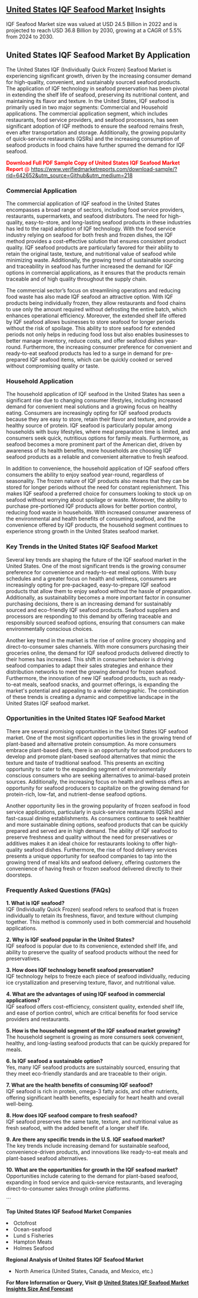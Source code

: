 <h2><a href="https://www.verifiedmarketreports.com/download-sample/?rid=642652&amp;utm_source=Github&amp;utm_medium=218" target="_blank">United States IQF Seafood Market</a> Insights</h2><p>IQF Seafood Market size was valued at USD 24.5 Billion in 2022 and is projected to reach USD 36.8 Billion by 2030, growing at a CAGR of 5.5% from 2024 to 2030.</p><p> <h2>United States IQF Seafood Market By Application</h2> <p>The United States IQF (Individually Quick Frozen) Seafood Market is experiencing significant growth, driven by the increasing consumer demand for high-quality, convenient, and sustainably sourced seafood products. The application of IQF technology in seafood preservation has been pivotal in extending the shelf life of seafood, preserving its nutritional content, and maintaining its flavor and texture. In the United States, IQF seafood is primarily used in two major segments: Commercial and Household applications. The commercial application segment, which includes restaurants, food service providers, and seafood processors, has seen significant adoption of IQF methods to ensure the seafood remains fresh, even after transportation and storage. Additionally, the growing popularity of quick-service restaurants (QSRs) and the increasing consumption of seafood products in food chains have further spurred the demand for IQF seafood. <p><span class=""><span style="color: #ff0000;"><strong>Download Full PDF Sample Copy of United States IQF Seafood Market Report</strong> @ </span><a href="https://www.verifiedmarketreports.com/download-sample/?rid=642652&amp;utm_source=Github&amp;utm_medium=218" target="_blank">https://www.verifiedmarketreports.com/download-sample/?rid=642652&amp;utm_source=Github&amp;utm_medium=218</a></span></p></p> <h3>Commercial Application</h3> <p>The commercial application of IQF seafood in the United States encompasses a broad range of sectors, including food service providers, restaurants, supermarkets, and seafood distributors. The need for high-quality, easy-to-store, and long-lasting seafood products in these industries has led to the rapid adoption of IQF technology. With the food service industry relying on seafood for both fresh and frozen dishes, the IQF method provides a cost-effective solution that ensures consistent product quality. IQF seafood products are particularly favored for their ability to retain the original taste, texture, and nutritional value of seafood while minimizing waste. Additionally, the growing trend of sustainable sourcing and traceability in seafood has further increased the demand for IQF options in commercial applications, as it ensures that the products remain traceable and of high quality throughout the supply chain. <p>The commercial sector’s focus on streamlining operations and reducing food waste has also made IQF seafood an attractive option. With IQF products being individually frozen, they allow restaurants and food chains to use only the amount required without defrosting the entire batch, which enhances operational efficiency. Moreover, the extended shelf life offered by IQF seafood allows businesses to store seafood for longer periods without the risk of spoilage. This ability to store seafood for extended periods not only helps in reducing food loss but also enables businesses to better manage inventory, reduce costs, and offer seafood dishes year-round. Furthermore, the increasing consumer preference for convenient and ready-to-eat seafood products has led to a surge in demand for pre-prepared IQF seafood items, which can be quickly cooked or served without compromising quality or taste.</p> <h3>Household Application</h3> <p>The household application of IQF seafood in the United States has seen a significant rise due to changing consumer lifestyles, including increased demand for convenient meal solutions and a growing focus on healthy eating. Consumers are increasingly opting for IQF seafood products because they are easy to store, retain their flavor and texture, and provide a healthy source of protein. IQF seafood is particularly popular among households with busy lifestyles, where meal preparation time is limited, and consumers seek quick, nutritious options for family meals. Furthermore, as seafood becomes a more prominent part of the American diet, driven by awareness of its health benefits, more households are choosing IQF seafood products as a reliable and convenient alternative to fresh seafood. <p>In addition to convenience, the household application of IQF seafood offers consumers the ability to enjoy seafood year-round, regardless of seasonality. The frozen nature of IQF products also means that they can be stored for longer periods without the need for constant replenishment. This makes IQF seafood a preferred choice for consumers looking to stock up on seafood without worrying about spoilage or waste. Moreover, the ability to purchase pre-portioned IQF products allows for better portion control, reducing food waste in households. With increased consumer awareness of the environmental and health benefits of consuming seafood, and the convenience offered by IQF products, the household segment continues to experience strong growth in the United States seafood market.</p> <h3>Key Trends in the United States IQF Seafood Market</h3> <p>Several key trends are shaping the future of the IQF seafood market in the United States. One of the most significant trends is the growing consumer preference for convenience and ready-to-eat meal options. With busy schedules and a greater focus on health and wellness, consumers are increasingly opting for pre-packaged, easy-to-prepare IQF seafood products that allow them to enjoy seafood without the hassle of preparation. Additionally, as sustainability becomes a more important factor in consumer purchasing decisions, there is an increasing demand for sustainably sourced and eco-friendly IQF seafood products. Seafood suppliers and processors are responding to this demand by offering traceable and responsibly sourced seafood options, ensuring that consumers can make environmentally conscious choices. <p>Another key trend in the market is the rise of online grocery shopping and direct-to-consumer sales channels. With more consumers purchasing their groceries online, the demand for IQF seafood products delivered directly to their homes has increased. This shift in consumer behavior is driving seafood companies to adapt their sales strategies and enhance their distribution networks to meet the growing demand for frozen seafood. Furthermore, the innovation of new IQF seafood products, such as ready-to-eat meals, seafood snacks, and gourmet offerings, is expanding the market's potential and appealing to a wider demographic. The combination of these trends is creating a dynamic and competitive landscape in the United States IQF seafood market.</p> <h3>Opportunities in the United States IQF Seafood Market</h3> <p>There are several promising opportunities in the United States IQF seafood market. One of the most significant opportunities lies in the growing trend of plant-based and alternative protein consumption. As more consumers embrace plant-based diets, there is an opportunity for seafood producers to develop and promote plant-based seafood alternatives that mimic the texture and taste of traditional seafood. This presents an exciting opportunity to cater to the expanding segment of environmentally conscious consumers who are seeking alternatives to animal-based protein sources. Additionally, the increasing focus on health and wellness offers an opportunity for seafood producers to capitalize on the growing demand for protein-rich, low-fat, and nutrient-dense seafood options. <p>Another opportunity lies in the growing popularity of frozen seafood in food service applications, particularly in quick-service restaurants (QSRs) and fast-casual dining establishments. As consumers continue to seek healthier and more sustainable dining options, seafood products that can be quickly prepared and served are in high demand. The ability of IQF seafood to preserve freshness and quality without the need for preservatives or additives makes it an ideal choice for restaurants looking to offer high-quality seafood dishes. Furthermore, the rise of food delivery services presents a unique opportunity for seafood companies to tap into the growing trend of meal kits and seafood delivery, offering customers the convenience of having fresh or frozen seafood delivered directly to their doorsteps.</p> <h3>Frequently Asked Questions (FAQs)</h3> <p><strong>1. What is IQF seafood?</strong><br>IQF (Individually Quick Frozen) seafood refers to seafood that is frozen individually to retain its freshness, flavor, and texture without clumping together. This method is commonly used in both commercial and household applications.</p> <p><strong>2. Why is IQF seafood popular in the United States?</strong><br>IQF seafood is popular due to its convenience, extended shelf life, and ability to preserve the quality of seafood products without the need for preservatives.</p> <p><strong>3. How does IQF technology benefit seafood preservation?</strong><br>IQF technology helps to freeze each piece of seafood individually, reducing ice crystallization and preserving texture, flavor, and nutritional value.</p> <p><strong>4. What are the advantages of using IQF seafood in commercial applications?</strong><br>IQF seafood offers cost-efficiency, consistent quality, extended shelf life, and ease of portion control, which are critical benefits for food service providers and restaurants.</p> <p><strong>5. How is the household segment of the IQF seafood market growing?</strong><br>The household segment is growing as more consumers seek convenient, healthy, and long-lasting seafood products that can be quickly prepared for meals.</p> <p><strong>6. Is IQF seafood a sustainable option?</strong><br>Yes, many IQF seafood products are sustainably sourced, ensuring that they meet eco-friendly standards and are traceable to their origin.</p> <p><strong>7. What are the health benefits of consuming IQF seafood?</strong><br>IQF seafood is rich in protein, omega-3 fatty acids, and other nutrients, offering significant health benefits, especially for heart health and overall well-being.</p> <p><strong>8. How does IQF seafood compare to fresh seafood?</strong><br>IQF seafood preserves the same taste, texture, and nutritional value as fresh seafood, with the added benefit of a longer shelf life.</p> <p><strong>9. Are there any specific trends in the U.S. IQF seafood market?</strong><br>The key trends include increasing demand for sustainable seafood, convenience-driven products, and innovations like ready-to-eat meals and plant-based seafood alternatives.</p> <p><strong>10. What are the opportunities for growth in the IQF seafood market?</strong><br>Opportunities include catering to the demand for plant-based seafood, expanding in food service and quick-service restaurants, and leveraging direct-to-consumer sales through online platforms.</p> ```</p><p><strong>Top United States IQF Seafood Market Companies</strong></p><div data-test-id=""><p><li>Octofrost</li><li> Ocean-seafood</li><li> Lund s Fisheries</li><li> Hampton Meats</li><li> Holmes Seafood</li></p><div><strong>Regional Analysis of&nbsp;United States IQF Seafood Market</strong></div><ul><li dir="ltr"><p dir="ltr">North America&nbsp;(United States, Canada, and Mexico, etc.)</p></li></ul><p><strong>For More Information or Query, Visit @&nbsp;</strong><strong><a href="https://www.verifiedmarketreports.com/product/iqf-seafood-market/?utm_source=Github&amp;utm_medium=218" target="_blank">United States IQF Seafood Market Insights Size And Forecast</a></strong></p></div>
